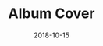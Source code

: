 ---
title: Album Cover
category: design
date: "2018-10-15"
thumbnail: ../assets/design/album.png
description: Goodbye Eden Album Cover Idea
---